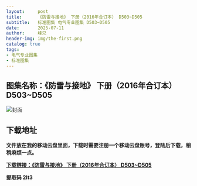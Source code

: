 ```yaml
---
layout:     post
title:      《防雷与接地》 下册（2016年合订本） D503~D505
subtitle:   标准图集 电气专业图集 D503~D505
date:       2025-07-11
author:     峰兄
header-img: img/the-first.png
catalog: true
tags:
- 电气专业图集
- 标准图集
---
```

## 图集名称：《防雷与接地》 下册（2016年合订本） D503~D505
![封面](https://pic1.imgdb.cn/item/6870ace158cb8da5c89b82d0.jpg)


## 下载地址 ##
**文件放在我的移动云盘里面，下载时需要注册一个移动云盘账号，登陆后下载，稍稍麻烦一点。**  
  
[**下载链接：《防雷与接地》 下册（2016年合订本） D503~D505**](https://caiyun.139.com/w/i/2oxwDP4c9kFvp)


**提取码 2lt3**

